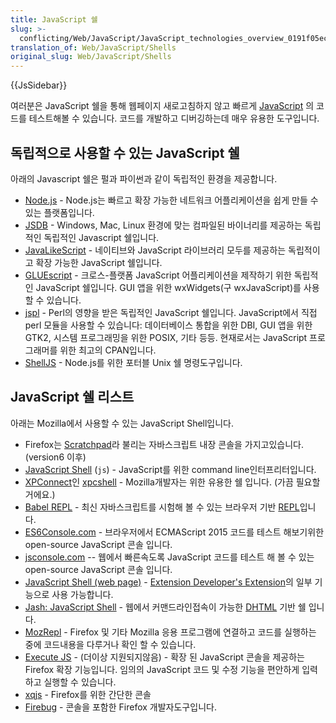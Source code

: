 ```yaml
---
title: JavaScript 쉘
slug: >-
  conflicting/Web/JavaScript/JavaScript_technologies_overview_0191f05ec18a4ee4d771b548feb0701d
translation_of: Web/JavaScript/Shells
original_slug: Web/JavaScript/Shells
---
```

{{JsSidebar}}

여러분은 JavaScript 쉘을 통해 웹페이지 새로고침하지 않고 빠르게 [JavaScript](/en-US/docs/Web/JavaScript) 의 코드를 테스트해볼 수 있습니다. 코드를 개발하고 디버깅하는데 매우 유용한 도구입니다.

## 독립적으로 사용할 수 있는 JavaScript 쉘

아래의 Javascript 쉘은 펄과 파이썬과 같이 독립적인 환경을 제공합니다.

- [Node.js](http://nodejs.org/) - Node.js는 빠르고 확장 가능한 네트워크 어플리케이션을 쉽게 만들 수 있는 플랫폼입니다.
- [JSDB](http://www.jsdb.org/) - Windows, Mac, Linux 환경에 맞는 컴파일된 바이너리를 제공하는 독립적인 독립적인 Javascript 쉘입니다.
- [JavaLikeScript](http://javalikescript.free.fr/) - 네이티브와 JavaScript 라이브러리 모두를 제공하는 독립적이고 확장 가능한 JavaScript 쉘입니다.
- [GLUEscript](http://gluescript.sourceforge.net/) - 크로스-플랫폼 JavaScript 어플리케이션을 제작하기 위한 독립적인 JavaScript 쉘입니다. GUI 앱을 위한 wxWidgets(구 wxJavaScript)를 사용할 수 있습니다.
- [jspl](http://jspl.msg.mx/) - Perl의 영향을 받은 독립적인 JavaScript 쉘입니다. JavaScript에서 직접 perl 모듈을 사용할 수 있습니다: 데이터베이스 통합을 위한 DBI, GUI 앱을 위한 GTK2, 시스템 프로그래밍을 위한 POSIX, 기타 등등. 현재로서는 JavaScript 프로그래머를 위한 최고의 CPAN입니다.
- [ShellJS](http://shelljs.org) - Node.js를 위한 포터블 Unix 쉘 명령도구입니다.

## JavaScript 쉘 리스트

아래는 Mozilla에서 사용할 수 있는 JavaScript Shell입니다.

- Firefox는 [Scratchpad](/ko/docs/Tools/Scratchpad)라 불리는 자바스크립트 내장 콘솔을 가지고있습니다.(version6 이후)
- [JavaScript Shell](/ko/docs/Mozilla/Projects/SpiderMonkey/Introduction_to_the_JavaScript_shell) (`js`) - JavaScript를 위한 command line인터프리터입니다.
- [XPConnect](/en-US/docs/Mozilla/Tech/XPCOM/Language_bindings/XPConnect)인 [xpcshell](/en-US/docs/Mozilla/XPConnect/xpcshell) - Mozilla개발자는 위한 유용한 쉘 입니다. (가끔 필요할거에요.)
- [Babel REPL](http://babeljs.io/repl) - 최신 자바스크립트를 시험해 볼 수 있는 브라우저 기반 [REPL](https://en.wikipedia.org/wiki/REPL)입니다.
- [ES6Console.com](http://es6console.com/) - 브라우저에서 ECMAScript 2015 코드를 테스트 해보기위한 open-source JavaScript 콘솔 입니다.
- [jsconsole.com](http://jsconsole.com/) -- 웹에서 빠른속도록 JavaScript 코드를 테스트 해 볼 수 있는 open-source JavaScript 콘솔 입니다.
- [JavaScript Shell (web page)](http://www.squarefree.com/shell/) - [Extension Developer's Extension](https://addons.mozilla.org/en-US/firefox/addon/7434)의 일부 기능으로 사용 가능합니다.
- [Jash: JavaScript Shell](http://www.billyreisinger.com/jash/) - 웹에서 커맨드라인접속이 가능한 [DHTML](https://ko.wikipedia.org/wiki/DHTML) 기반 쉘 입니다.
- [MozRepl](http://hyperstruct.net/projects/mozrepl) - Firefox 및 기타 Mozilla 응용 프로그램에 연결하고 코드를 실행하는 중에 코드내용을 다루거나 확인 할 수 있습니다.
- [Execute JS](https://addons.mozilla.org/en-US/firefox/addon/execute-js/) - (더이상 지원되지않음) - 확장 된 JavaScript 콘솔을 제공하는 Firefox 확장 기능입니다. 임의의 JavaScript 코드 및 수정 기능을 편안하게 입력하고 실행할 수 있습니다.
- [xqjs](https://addons.mozilla.org/addon/159546) - Firefox를 위한 간단한 콘솔
- [Firebug](https://addons.mozilla.org/en-US/firefox/addon/firebug/) - 콘솔을 포함한 Firefox 개발자도구입니다.

